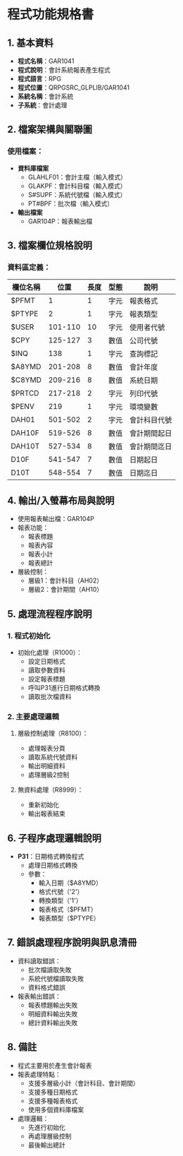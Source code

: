 # 程式功能規格書

## 1. 基本資料
- **程式名稱**：GAR1041
- **程式說明**：會計系統報表產生程式
- **程式語言**：RPG
- **程式位置**：QRPGSRC_GLPLIB/GAR1041
- **系統名稱**：會計系統
- **子系統**：會計處理

## 2. 檔案架構與關聯圖
### 使用檔案：
- **資料庫檔案**
  - GLAHLF01：會計主檔（輸入模式）
  - GLAKPF：會計科目檔（輸入模式）
  - S#SUPF：系統代號檔（輸入模式）
  - PT#BPF：批次檔（輸入模式）
- **輸出檔案**
  - GAR104P：報表輸出檔

## 3. 檔案欄位規格說明
### 資料區定義：
| 欄位名稱 | 位置 | 長度 | 型態 | 說明 |
|---------|------|------|------|------|
| $PFMT | 1 | 1 | 字元 | 報表格式 |
| $PTYPE | 2 | 1 | 字元 | 報表類型 |
| $USER | 101-110 | 10 | 字元 | 使用者代號 |
| $CPY | 125-127 | 3 | 數值 | 公司代號 |
| $INQ | 138 | 1 | 字元 | 查詢標記 |
| $A8YMD | 201-208 | 8 | 數值 | 會計年度 |
| $C8YMD | 209-216 | 8 | 數值 | 系統日期 |
| $PRTCD | 217-218 | 2 | 字元 | 列印代號 |
| $PENV | 219 | 1 | 字元 | 環境變數 |
| DAH01 | 501-502 | 2 | 字元 | 會計科目代號 |
| DAH10F | 519-526 | 8 | 數值 | 會計期間起日 |
| DAH10T | 527-534 | 8 | 數值 | 會計期間迄日 |
| D10F | 541-547 | 7 | 數值 | 日期起日 |
| D10T | 548-554 | 7 | 數值 | 日期迄日 |

## 4. 輸出/入螢幕布局與說明
- 使用報表輸出檔：GAR104P
- 報表功能：
  * 報表標題
  * 報表內容
  * 報表小計
  * 報表總計
- 層級控制：
  * 層級1：會計科目（AH02）
  * 層級2：會計期間（AH10）

## 5. 處理流程程序說明
### 1. 程式初始化
- 初始化處理（R1000）：
  * 設定日期格式
  * 讀取參數資料
  * 設定報表標題
  * 呼叫P31進行日期格式轉換
  * 讀取批次檔資料

### 2. 主要處理邏輯
1. 層級控制處理（R8100）：
   - 處理報表分頁
   - 讀取系統代號資料
   - 輸出明細資料
   - 處理層級2控制

2. 無資料處理（R8999）：
   - 重新初始化
   - 輸出報表結束

## 6. 子程序處理邏輯說明
- **P31**：日期格式轉換程式
  * 處理日期格式轉換
  * 參數：
    - 輸入日期（$A8YMD）
    - 格式代號（'2'）
    - 轉換類型（'1'）
    - 報表格式（$PFMT）
    - 報表類型（$PTYPE）

## 7. 錯誤處理程序說明與訊息清冊
- 資料讀取錯誤：
  * 批次檔讀取失敗
  * 系統代號檔讀取失敗
  * 資料格式錯誤
- 報表輸出錯誤：
  * 報表標題輸出失敗
  * 明細資料輸出失敗
  * 總計資料輸出失敗

## 8. 備註
- 程式主要用於產生會計報表
- 報表處理特點：
  * 支援多層級小計（會計科目、會計期間）
  * 支援多種日期格式
  * 支援多種報表格式
  * 使用多個資料庫檔案
- 處理邏輯：
  * 先進行初始化
  * 再處理層級控制
  * 最後輸出總計 